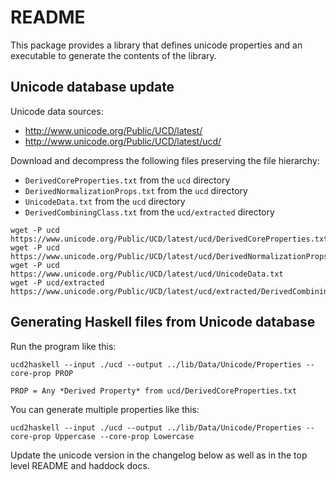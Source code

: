 # README

This package provides a library that defines unicode properties and an
executable to generate the contents of the library.

## Unicode database update

Unicode data sources:
* http://www.unicode.org/Public/UCD/latest/
* http://www.unicode.org/Public/UCD/latest/ucd/

Download and decompress the following files preserving the file hierarchy:
* `DerivedCoreProperties.txt` from the `ucd` directory
* `DerivedNormalizationProps.txt` from the `ucd` directory
* `UnicodeData.txt` from the `ucd` directory
* `DerivedCombiningClass.txt` from the `ucd/extracted` directory

```
wget -P ucd https://www.unicode.org/Public/UCD/latest/ucd/DerivedCoreProperties.txt
wget -P ucd https://www.unicode.org/Public/UCD/latest/ucd/DerivedNormalizationProps.txt
wget -P ucd https://www.unicode.org/Public/UCD/latest/ucd/UnicodeData.txt
wget -P ucd/extracted https://www.unicode.org/Public/UCD/latest/ucd/extracted/DerivedCombiningClass.txt
```

## Generating Haskell files from Unicode database

Run the program like this:
```
ucd2haskell --input ./ucd --output ../lib/Data/Unicode/Properties --core-prop PROP
```
`PROP = Any *Derived Property* from ucd/DerivedCoreProperties.txt`

You can generate multiple properties like this:
```
ucd2haskell --input ./ucd --output ../lib/Data/Unicode/Properties --core-prop Uppercase --core-prop Lowercase
```

Update the unicode version in the changelog below as well as in the top level
README and haddock docs.
